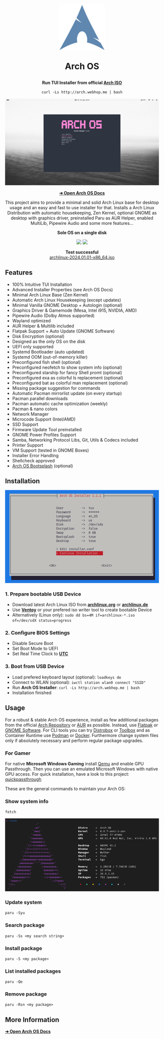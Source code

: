 <h1 align="center">
  <img src="./logo.svg" width="150" height="150"/>
  <p>Arch OS</p>
</h1>

<p align="center"><strong>Run TUI Installer from official <a target="_blank" href="https://archlinux.org/download/">Arch ISO</a></strong></p>

<div align="center">

```
curl -Ls http://arch.webhop.me | bash
```

</div>

<p align="center"><img src="./screenshots/desktop.jpg" /></p>

<div align="center">

**[➜ Open Arch OS Docs](DOCS.md)**

</div>

<p align="center">
This project aims to provide a minimal and solid Arch Linux base for desktop usage and an easy and fast to use installer for that.
Installs a Arch Linux Distribution with automatic housekeeping, Zen Kernel, optional GNOME as desktop with graphics driver, preinstalled Paru as AUR Helper, enabled MultiLib, Pipewire Audio and some more features...
</p>

<p align="center"><strong>Sole OS on a single disk</strong></p>

<p align="center">
  <img src="https://img.shields.io/badge/MAINTAINED-YES-green?style=for-the-badge">
  <img src="https://img.shields.io/badge/LICENSE-MIT-blue?style=for-the-badge">
</p>

<p align="center">
  <strong>Test successful</strong>
  <br>
  <a target="_blank" href="https://www.archlinux.de/releases/2024.01.01">archlinux-2024.01.01-x86_64.iso</a>
</p>

## Features

- 100% Intuitive TUI Installation
- Advanced Installer Properties (see Arch OS Docs)
- Minimal Arch Linux Base (Zen Kernel)
- Automatic Arch Linux Housekeeping (except updates)
- Minimal Vanilla GNOME Desktop + Autologin (optional)
- Graphics Driver & Gamemode (Mesa, Intel i915, NVIDIA, AMD)
- Pipewire Audio (Dolby Atmos supported)
- Wayland optimized
- AUR Helper & Multilib included
- Flatpak Support + Auto Update (GNOME Software)
- Disk Encryption (optional)
- Designed as the only OS on the disk
- UEFI only supported
- Systemd Bootloader (auto updated)
- Systemd OOM (out-of-memory killer)
- Preconfigured fish shell (optional)
- Preconfigured neofetch to show system info (optional)
- Preconfigured starship for fancy Shell promt (optional)
- Preconfigured exa as colorful ls replacement (optional)
- Preconfigured bat as colorful man replacement (optional)
- Missing package suggestion for commands
- Automatic Pacman mirrorlist update (on every startup)
- Pacman parallel downloads
- Pacman automatic cache optimization (weekly)
- Pacman & nano colors
- Network Manager
- Microcode Support (Intel/AMD)
- SSD Support
- Firmware Update Tool preinstalled
- GNOME Power Profiles Support
- Samba, Networking Protocol Libs, Git, Utils & Codecs included
- Printer Support
- VM Support (tested in GNOME Boxes)
- Installer Error Handling
- Shellcheck approved
- [Arch OS Bootsplash](https://github.com/murkl/plymouth-theme-arch-os) (optional)

## Installation

<p><img src="./screenshots/installer.png" /></p>

### 1. Prepare bootable USB Device

- Download latest Arch Linux ISO from **[archlinux.org](https://www.archlinux.org/download)** or **[archlinux.de](https://www.archlinux.de/download)**
- Use **[Ventoy](https://www.ventoy.net/en/download.html)** or your prefered iso writer tool to create bootable Device
- Alternatively (Linux only): `sudo dd bs=4M if=archlinux-*.iso of=/dev/sdX status=progress`

### 2. Configure BIOS Settings

- Disable Secure Boot
- Set Boot Mode to UEFI
- Set Real Time Clock to **[UTC](https://time.is/de/UTC)**

### 3. Boot from USB Device

- Load prefered keyboard layout (optional): `loadkeys de`
- Connect to WLAN (optional): `iwctl station wlan0 connect "SSID"`
- Run **Arch OS Installer**: `curl -Ls http://arch.webhop.me | bash`
- Installation finished

## Usage

For a robust & stable Arch OS experience, install as few additional packages from the official [Arch Repository](https://archlinux.org/packages) or [AUR](https://aur.archlinux.org) as possible. Instead, use [Flatpak](https://flathub.org) or [GNOME Software](https://apps.gnome.org). For CLI tools you can try [Distrobox](https://distrobox.it/) or [Toolbox](https://containertoolbx.org) and as Container Runtime use [Podman](https://podman.io) or [Docker](https://www.docker.com). Furthermore change system files only if absolutely necessary and perform regular package upgrades.

### For Gamer

For native **Microsoft Windows Gaming** install [Qemu](https://wiki.archlinux.org/title/QEMU) and enable GPU Passthrough. Then you can use an emulated Microsoft Windows with native GPU access. For quick installation, have a look to this project: [quickpassthrough](https://github.com/HikariKnight/quickpassthrough)

These are the general commands to maintain your Arch OS:

### Show system info

```
fetch
```

<img src="screenshots/neofetch.png" />

### Update system

```
paru -Syu
```

### Search package

```
paru -Ss <my search string>
```

### Install package

```
paru -S <my package>
```

### List installed packages

```
paru -Qe
```

### Remove package

```
paru -Rsn <my package>
```

## More Information

**[➜ Open Arch OS Docs](DOCS.md)**
